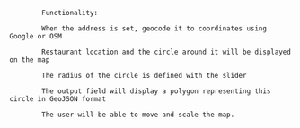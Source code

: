             Functionality:

            When the address is set, geocode it to coordinates using Google or OSM

            Restaurant location and the circle around it will be displayed on the map

            The radius of the circle is defined with the slider

            The output field will display a polygon representing this circle in GeoJSON format

            The user will be able to move and scale the map.